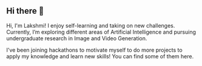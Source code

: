 ## Hi there 👋
Hi, I'm Lakshmi! I enjoy self-learning and taking on new challenges. Currently, I’m exploring different areas of Artificial Intelligence and pursuing undergraduate research in Image and Video Generation.

I've been joining hackathons to motivate myself to do more projects to apply my knowledge and learn new skills! You can find some of them here.

<!--
**atharshlakshmi/atharshlakshmi** is a ✨ _special_ ✨ repository because its `README.md` (this file) appears on your GitHub profile.

Here are some ideas to get you started:

- 🔭 I’m currently working on ...
- 🌱 I’m currently learning ...
- 👯 I’m looking to collaborate on ...
- 🤔 I’m looking for help with ...
- 💬 Ask me about ...
- 📫 How to reach me: ...
- 😄 Pronouns: ...
- ⚡ Fun fact: ...
-->
